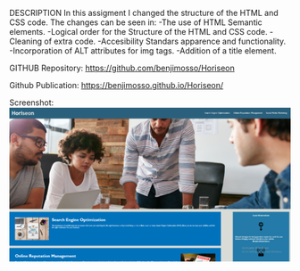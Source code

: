 DESCRIPTION
In this assigment I changed the structure of the HTML and CSS code. 
The changes can be seen in:
    -The use of HTML Semantic elements.
    -Logical order for the Structure of the HTML and CSS code. 
    -Cleaning of extra code.
    -Accesibility Standars apparence and functionality. 
    -Incorporation of ALT attributes for img tags.
    -Addition of a title element.

GITHUB Repository:
https://github.com/benjimosso/Horiseon

Github Publication:
https://benjimosso.github.io/Horiseon/

Screenshot:
![Screenshot](https://github.com/benjimosso/Horiseon/blob/main/assets/images/Screenshot.PNG)